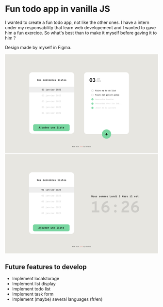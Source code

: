 # Fun todo app in vanilla JS

I wanted to create a fun todo app, not like the other ones. I have a intern under my responsability that learn web developement and I wanted to gave him a fun exercice. So what's best than to make it myself before gaving it to him ?

Design made by myself in Figma.

![Todo 1](assets/todo_1.png)
![Todo 2](assets/todo_2.png)

## Future features to develop

- Implement localstorage
- Implement list display
- Implement todo list
- Implement task form
- Implement (maybe) several languages (fr/en)
